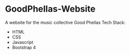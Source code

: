 # GoodPhellas-Website
A website for the music collective Good Phellas
Tech Stack:
- HTML
- CSS
- Javascript
- Bootstrap 4
